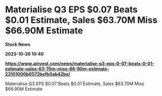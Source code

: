 # Materialise Q3 EPS $0.07 Beats $0.01 Estimate, Sales $63.70M Miss $66.90M Estimate
**Stock News**

**2023-10-26 10:40**

**https://www.ainvest.com/news/materialise-q3-eps-0-07-beats-0-01-estimate-sales-63-70m-miss-66-90m-estimate-23101000b0572befb0ab42be/**

Materialise Q3 EPS $0.07 Beats $0.01 Estimate, Sales $63.70M Miss $66.90M Estimate